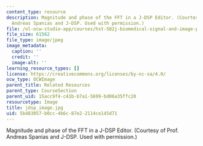 ```yaml
---
content_type: resource
description: Magnitude and phase of the FFT in a J-DSP Editor. (Courtesy of Prof.
  Andreas Spanias and J-DSP. Used with permission.)
file: /ol-ocw-studio-app/courses/hst-582j-biomedical-signal-and-image-processing-spring-2007/5b483057b0cc4b6c87e22114ce145d71_jdsp_image.jpg
file_size: 61562
file_type: image/jpeg
image_metadata:
  caption: ''
  credit: ''
  image-alt: ''
learning_resource_types: []
license: https://creativecommons.org/licenses/by-nc-sa/4.0/
ocw_type: OCWImage
parent_title: Related Resources
parent_type: CourseSection
parent_uid: 15acc9f4-c41b-b7a1-5699-bd06a35ffc20
resourcetype: Image
title: jdsp_image.jpg
uid: 5b483057-b0cc-4b6c-87e2-2114ce145d71
---
```

Magnitude and phase of the FFT in a J-DSP Editor. (Courtesy of Prof. Andreas Spanias and J-DSP. Used with permission.)